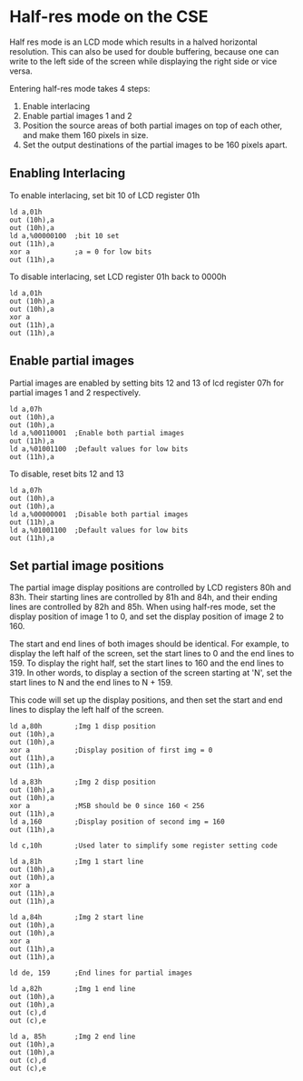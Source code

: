 # Half-res mode on the CSE

Half res mode is an LCD mode which results in a halved horizontal resolution.
This can also be used for double buffering, because one can write to the
left side of the screen while displaying the right side or vice versa.

Entering half-res mode takes 4 steps:
  1. Enable interlacing
  2. Enable partial images 1 and 2
  3. Position the source areas of both partial images on top of each other, and make them 160 pixels in size.
  4. Set the output destinations of the partial images to be 160 pixels apart.

## Enabling Interlacing
To enable interlacing, set bit 10 of LCD register 01h

```
ld a,01h
out (10h),a
out (10h),a
ld a,%00000100  ;bit 10 set
out (11h),a
xor a           ;a = 0 for low bits
out (11h),a
```

To disable interlacing, set LCD register 01h back to 0000h

```
ld a,01h
out (10h),a
out (10h),a
xor a
out (11h),a
out (11h),a
```

## Enable partial images
Partial images are enabled by setting bits 12 and 13 of lcd register
07h for partial images 1 and 2 respectively.

```
ld a,07h
out (10h),a
out (10h),a
ld a,%00110001  ;Enable both partial images
out (11h),a
ld a,%01001100  ;Default values for low bits
out (11h),a
```

To disable, reset bits 12 and 13

```
ld a,07h
out (10h),a
out (10h),a
ld a,%00000001  ;Disable both partial images
out (11h),a
ld a,%01001100  ;Default values for low bits
out (11h),a
```

## Set partial image positions
The partial image display positions are controlled by LCD registers
80h and 83h. Their starting lines are controlled by 81h and 84h, and
their ending lines are controlled by 82h and 85h. When using half-res mode,
set the display position of image 1 to 0, and set the display position
of image 2 to 160.

The start and end lines of both images should be identical.
For example, to display the left half of the screen, set
the start lines to 0 and the end lines to 159. To display
the right half, set the start lines to 160 and the end
lines to 319. In other words, to display a section of the screen starting at
'N', set the start lines to N and the end lines to N + 159.

This code will set up the display positions, and then set
the start and end lines to display the left half of the screen.

```
ld a,80h        ;Img 1 disp position
out (10h),a
out (10h),a
xor a           ;Display position of first img = 0
out (11h),a
out (11h),a

ld a,83h        ;Img 2 disp position
out (10h),a
out (10h),a
xor a           ;MSB should be 0 since 160 < 256
out (11h),a
ld a,160        ;Display position of second img = 160
out (11h),a

ld c,10h        ;Used later to simplify some register setting code

ld a,81h        ;Img 1 start line
out (10h),a
out (10h),a
xor a
out (11h),a
out (11h),a

ld a,84h        ;Img 2 start line
out (10h),a
out (10h),a
xor a
out (11h),a
out (11h),a

ld de, 159      ;End lines for partial images

ld a,82h        ;Img 1 end line
out (10h),a
out (10h),a
out (c),d
out (c),e

ld a, 85h       ;Img 2 end line
out (10h),a
out (10h),a
out (c),d
out (c),e
```
